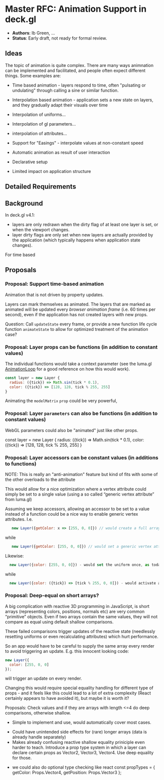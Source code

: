 # Master RFC: Animation Support in deck.gl

* **Authors**: Ib Green, ...
* **Status**: Early draft, not ready for formal review.


## Ideas

The topic of animation is quite complex. There are many ways animnation can be implemented and facilitated, and people often expect different things. Some examples are:

* Time based animation - layers respond to time, often "pulsating or undulating" through calling a sine or similar function.
* Interpolation based animation - application sets a new state on layers, and they gradually adapt their visuals over time
* Interpolation of uniforms...
* Interpolation of gl parameters...
* interpolation of attributes...
* Support for "Easings" - interpolate values at non-constant speed

* Automatic animation as result of user interaction
* Declarative setup
* Limited impact on application structure


## Detailed Requirements

## Background

In deck.gl v4.1:
* layers are only redrawn when the dirty flag of at least one layer is set, or when the viewport changes.
* layer dirty flags are only set when new layers are actually provided by the application (which typically happens when application state changes).

For time based


## Proposals

### Proposal: Support time-based animation

Animation that is not driven by property updates.

Layers can mark themselves as animated. The layers that are marked as animated will be updated every *browser animation frame* (i.e. 60 times per second), even if the application has not created layers with new props.



Question: Call `updateState` every frame, or provide a new function life cycle function `animateState` to allow for optimized treatment of the animation case?


### Proposal: Layer props can be functions (in addition to constant values)

The individual functions would take a context parameter (see the luma.gl [AnimationLoop](https://uber.github.io/luma.gl/#/documentation/api-reference/animation-loop) for a good reference on how this would work).

```js
const layer = new Layer {
  radius: ({tick}) => Math.sin(tick * 0.1),
  color: ({tick}) => [128, 128, tick % 255, 255]
}
```

Animating the `modelMatrix` `prop` could be very powerful, 


### Proposal: Layer `parameters` can also be functions (in addition to constant values)

WebGL parameters could also be "animated" just like other props.

const layer = new Layer {
  radius: ({tick}) => Math.sin(tick * 0.1),
  color: ({tick}) => [128, 128, tick % 255, 255]
}




### Proposal: Layer accessors can be constant values (in additions to functions)

NOTE: This is really an "anti-animation" feature but kind of fits with some of the other overloads to the attribute

This would allow for a nice optimization where a vertex attribute could simply be set to a single value (using a so called “generic vertex attribute” from luma.gl)

Assuming we keep accessors, allowing an accessor to be set to a value instead of a function could be a nice way to enable generic vertex attributes. I.e.
```js
   new Layer({getColor: x => [255, 0, 0]}) // would create a full array/WebGLBuffer with colors, each set to [255, 0, 0], just like today
```
while
```js
   new Layer({getColor: [255, 0, 0]}) // would set a generic vertex attribute (one value shared by all verts, not allocating any array/buffers at all)
```

Likewise:
```js
  new Layer({color: [255, 0, 0]}) - would set the uniform once, as today
```
while
```js
  new Layer({color: ({tick}) => [tick % 255, 0, 0]}) - would activate animation of this layer and update this prop every frame with an incremented tick value.
```


### Proposal: Deep-equal on short arrays?

A big complication with reactive 3D programming in JavaScript, is short arrays (representing colors, positions, normals etc) are very common “primitive” objects. Even if two arrays contain the same values, they will not compare as equal using default shallow comparisons.

These failed comparisons trigger updates of the reactive state (needlessly resetting uniforms or even recalculating attributes) which hurt performance.

So an app would have to be careful to supply the same array every render to avoid triggering an update. E.g. this innocent looking code:

```js
new Layer({
  color: [255, 0, 0]
});
```

will trigger an update on every render.

Changing this would require special equality handling for different type of props - and it feels like this could lead to a lot of extra complexity (React certainly appears to have avoided it), but maybe it is worth it?

Proposals:
Check values and if they are arrays with length <=4 do deep comparisons, otherwise shallow.
+ Simple to implement and use, would automatically cover most cases.
- Could have unintended side effects for (rare) longer arrays (data is already handle separately)
- Makes already confusing reactive shallow equality priniciple even harder to teach.
Introduce a prop type system in which a layer can declare certain props as Vector2, Vector3, Vector4. Use deep equality for those.
+ we could also do optional type checking like react
const propTypes = {
   getColor: Props.Vector4,
   getPosition: Props.Vector3
};
